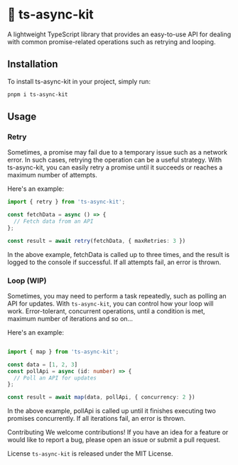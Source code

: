 
# 🚀 ts-async-kit
A lightweight TypeScript library that provides an easy-to-use API for dealing with common promise-related operations such as retrying and looping.

## Installation
To install ts-async-kit in your project, simply run:

```sh
pnpm i ts-async-kit
```

## Usage

### Retry
Sometimes, a promise may fail due to a temporary issue such as a network error. In such cases, retrying the operation can be a useful strategy. With ts-async-kit, you can easily retry a promise until it succeeds or reaches a maximum number of attempts.

Here's an example:

```ts
import { retry } from 'ts-async-kit';

const fetchData = async () => {
  // Fetch data from an API
};

const result = await retry(fetchData, { maxRetries: 3 })
```

In the above example, fetchData is called up to three times, and the result is logged to the console if successful. If all attempts fail, an error is thrown.

### Loop (WIP)
Sometimes, you may need to perform a task repeatedly, such as polling an API for updates. With `ts-async-kit`, you can control how your loop will work. Error-tolerant, concurrent operations, until a condition is met, maximum number of iterations and so on...

Here's an example:

```ts

import { map } from 'ts-async-kit';

const data = [1, 2, 3]
const pollApi = async (id: number) => {
  // Poll an API for updates
};

const result = await map(data, pollApi, { concurrency: 2 })
```
In the above example, pollApi is called up until it finishes executing two promises concurrently. If all iterations fail, an error is thrown.

Contributing
We welcome contributions! If you have an idea for a feature or would like to report a bug, please open an issue or submit a pull request.

License
`ts-async-kit` is released under the MIT License.
